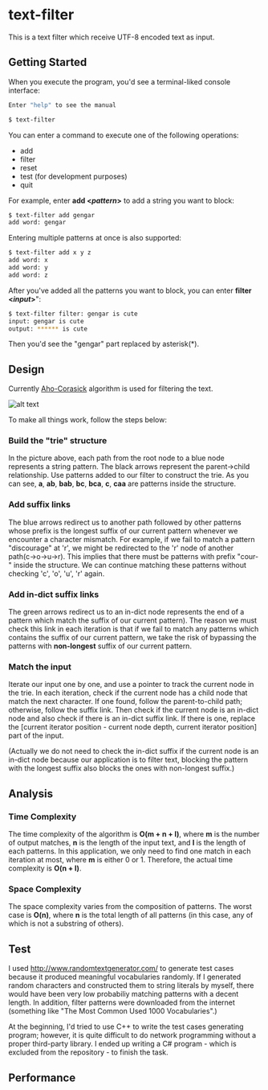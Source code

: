 # text-filter

This is a text filter which receive UTF-8 encoded text as input.

## Getting Started

When you execute the program, you'd see a terminal-liked console interface:
```bash
Enter "help" to see the manual

$ text-filter
```
You can enter a command to execute one of the following operations:
- add
- filter
- reset
- test (for development purposes)
- quit

For example, enter **add \<_pattern_\>** to add a string you want to block:
```bash
$ text-filter add gengar
add word: gengar
```
Entering multiple patterns at once is also supported:
```bash
$ text-filter add x y z
add word: x
add word: y
add word: z
```
After you've added all the patterns you want to block, you can enter **filter \<_input_\>**":
```bash
$ text-filter filter: gengar is cute
input: gengar is cute
output: ****** is cute
```
Then you'd see the "gengar" part replaced by asterisk(*).

## Design
Currently [Aho-Corasick](https://en.wikipedia.org/wiki/Aho%E2%80%93Corasick_algorithm) algorithm is used for filtering the text.

![alt text](https://upload.wikimedia.org/wikipedia/commons/6/62/Ahocorasick.svg)

To make all things work, follow the steps below:

### Build the "trie" structure
In the picture above, each path from the root node to a blue node represents a string pattern. The black arrows represent the parent→child relationship. Use patterns added to our filter to construct the trie. As you can see, **a**, **ab**, **bab**, **bc**, **bca**, **c**, **caa** are patterns inside the structure.
### Add suffix links
The blue arrows redirect us to another path followed by other patterns whose prefix is the longest suffix of our current pattern whenever we encounter a character mismatch. For example, if we fail to match a pattern "discourage" at 'r', we might be redirected to the 'r' node of another path(c→o→u→r). This implies that there must be patterns with prefix "cour-" inside the structure. We can continue matching these patterns without checking 'c', 'o', 'u', 'r' again. 
### Add in-dict suffix links
The green arrows redirect us to an in-dict node represents the end of a pattern which match the suffix of our current pattern). The reason we must check this link in each iteration is that if we fail to match any patterns which contains the suffix of our current pattern, we take the risk of bypassing the patterns with **non-longest** suffix of our current pattern.
### Match the input
Iterate our input one by one, and use a pointer to track the current node in the trie. In each iteration, check if the current node has a child node that match the next character. If one found, follow the parent-to-child path; otherwise, follow the suffix link. Then check if the current node is an in-dict node and also check if there is an in-dict suffix link. If there is one, replace the [current iterator position - current node depth, current iterator position] part of the input.

(Actually we do not need to check the in-dict suffix if the current node is an in-dict node because our application is to filter text, blocking the pattern with the longest suffix also blocks the ones with non-longest suffix.)
## Analysis
### Time Complexity
The time complexity of the algorithm is **O(m + n + l)**, where **m** is the number of output matches, **n** is the length of the input text, and **l** is the length of each patterns. In this application, we only need to find one match in each iteration at most, where **m** is either 0 or 1. Therefore, the actual time complexity is **O(n + l)**.
### Space Complexity
The space complexity varies from the composition of patterns. The worst case is **O(n)**, where **n** is the total length of all patterns (in this case, any of which is not a substring of others).

## Test
I used http://www.randomtextgenerator.com/ to generate test cases because it produced meaningful vocabularies randomly. If I generated random characters and constructed them to string literals by myself, there would have been very low probabiliy matching patterns with a decent length. In addition, filter patterns were downloaded from the internet (something like "The Most Common Used 1000 Vocabularies".)

At the beginning, I'd tried to use C++ to write the test cases generating program; however, it is quite difficult to do network programming without a proper third-party library. I ended up writing a C# program - which is excluded from the repository - to finish the task.
## Performance
